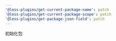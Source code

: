 ```yaml
---
'@less-plugins/get-current-package-name': patch
'@less-plugins/get-current-package-scope': patch
'@less-plugins/get-package-json-field': patch
---
```


初始化包
